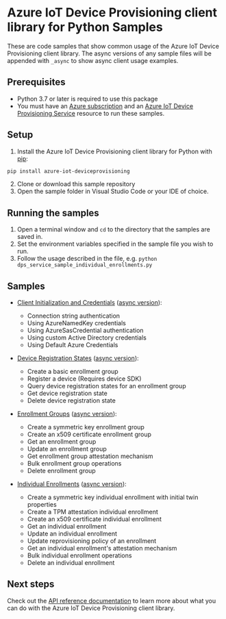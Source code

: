 # Azure IoT Device Provisioning client library for Python Samples

These are code samples that show common usage of the Azure IoT Device Provisioning client library.
The async versions of any sample files will be appended with `_async` to show async client usage examples.


## Prerequisites
* Python 3.7 or later is required to use this package
* You must have an [Azure subscription](https://azure.microsoft.com/free/) and an
[Azure IoT Device Provisioning Service](https://learn.microsoft.com/azure/iot-dps/) resource to run these samples.

## Setup

1. Install the Azure IoT Device Provisioning client library for Python with [pip](https://pypi.org/project/pip/):

```bash
pip install azure-iot-deviceprovisioning
```

2. Clone or download this sample repository
3. Open the sample folder in Visual Studio Code or your IDE of choice.

## Running the samples

1. Open a terminal window and `cd` to the directory that the samples are saved in.
2. Set the environment variables specified in the sample file you wish to run.
3. Follow the usage described in the file, e.g. `python dps_service_sample_individual_enrollments.py`

## Samples

- [Client Initialization and Credentials](https://github.com/Azure/azure-sdk-for-python/tree/main/sdk/iothub/azure-iot-deviceprovisioning/samples/dps_service_sample_client_authentication.py) ([async version](https://github.com/Azure/azure-sdk-for-python/tree/main/sdk/iothub/azure-iot-deviceprovisioning/samples/dps_service_sample_client_authentication_async.py)):
    - Connection string authentication
    - Using AzureNamedKey credentials
    - Using AzureSasCredential authentication
    - Using custom Active Directory credentials
    - Using Default Azure Credentials

- [Device Registration States](https://github.com/Azure/azure-sdk-for-python/tree/main/sdk/iothub/azure-iot-deviceprovisioning/samples/dps_service_sample_device_registration.py) ([async version](https://github.com/Azure/azure-sdk-for-python/tree/main/sdk/iothub/azure-iot-deviceprovisioning/samples/dps_service_sample_device_registration_async.py)):
    - Create a basic enrollment group
    - Register a device (Requires device SDK)
    - Query device registration states for an enrollment group
    - Get device registration state
    - Delete device registration state

- [Enrollment Groups](https://github.com/Azure/azure-sdk-for-python/tree/main/sdk/iothub/azure-iot-deviceprovisioning/samples/dps_service_sample_enrollment_groups.py) ([async version](https://github.com/Azure/azure-sdk-for-python/tree/main/sdk/iothub/azure-iot-deviceprovisioning/samples/dps_service_sample_enrollment_groups_async.py)):
    - Create a symmetric key enrollment group
    - Create an x509 certificate enrollment group
    - Get an enrollment group
    - Update an enrollment group
    - Get enrollment group attestation mechanism
    - Bulk enrollment group operations
    - Delete enrollment group


- [Individual Enrollments](https://github.com/Azure/azure-sdk-for-python/tree/main/sdk/iothub/azure-iot-deviceprovisioningservice/dps_service_sample_individual_enrollments.py) ([async version](https://github.com/Azure/azure-sdk-for-python/tree/main/sdk/iothub/azure-iot-deviceprovisioningservice/dps_service_sample_individual_enrollments_async.py)):
    - Create a symmetric key individual enrollment with initial twin properties
    - Create a TPM attestation individual enrollment
    - Create an x509 certificate individual enrollment
    - Get an individual enrollment
    - Update an individual enrollment
    - Update reprovisioning policy of an enrollment
    - Get an individual enrollment's attestation mechanism
    - Bulk individual enrollment operations
    - Delete an individual enrollment


## Next steps

Check out the [API reference documentation](https://learn.microsoft.com/rest/api/iot-dps/) to learn more about
what you can do with the Azure IoT Device Provisioning client library.